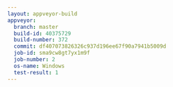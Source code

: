 ```yaml
---
layout: appveyor-build
appveyor:
  branch: master
  build-id: 40375729
  build-number: 372
  commit: df407073826326c937d196ee67f90a7941b5009d
  job-id: sma9cw8gt7yx1m9f
  job-number: 2
  os-name: Windows
  test-result: 1
---
```

